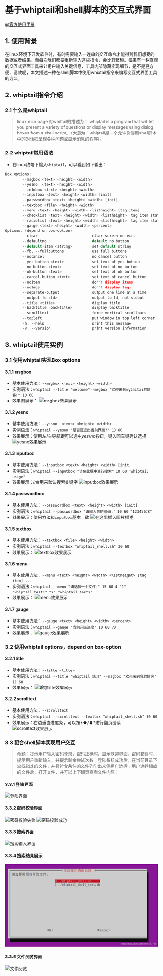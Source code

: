 # 基于whiptail和shell脚本的交互式界面

[@官方使用手册](https://linux.die.net/man/1/whiptail)

## 1. 使用背景
在linux环境下开发软件时，有时需要输入一连串的交互命令才能得到我们想要的数据或者结果，而每次我们都要重新输入这些指令，会比较繁琐。如果有一种直观的交互式界面工具来让用户输入关键信息，工具内部隐藏实现细节，是不是更方便、高效呢，本文描述一种在shell脚本中使用whiptail指令来编写交互式界面工具的方法。

## 2. whiptail指令介绍

### 2.1 什么是whiptail

> linux man page 对whiltail的描述为：
> whiptail is a program that will let you present a variety of questions or display messages using dialog boxes from a shell script。（大意为：whiptail是一个允许你使用shell脚本中的对话框呈现各种问题或显示消息的程序）。


### 2.2 whiptail常用语法

 - 在linux终端下输入`whiptail`，可以看到如下输出：
```c
Box options:
        --msgbox <text> <height> <width>
        --yesno  <text> <height> <width>
        --infobox <text> <height> <width>
        --inputbox <text> <height> <width> [init]
        --passwordbox <text> <height> <width> [init]
        --textbox <file> <height> <width>
        --menu <text> <height> <width> <listheight> [tag item] ...
        --checklist <text> <height> <width> <listheight> [tag item status]...
        --radiolist <text> <height> <width> <listheight> [tag item status]...
        --gauge <text> <height> <width> <percent>
Options: (depend on box-option)
        --clear                         clear screen on exit
        --defaultno                     default no button
        --default-item <string>         set default string
        --fb, --fullbuttons             use full buttons
        --nocancel                      no cancel button
        --yes-button <text>             set text of yes button
        --no-button <text>              set text of no button
        --ok-button <text>              set text of ok button
        --cancel-button <text>          set text of cancel button
        --noitem                        don't display items
        --notags                        don't display tags
        --separate-output               output one line at a time
        --output-fd <fd>                output to fd, not stdout
        --title <title>                 display title
        --backtitle <backtitle>         display backtitle
        --scrolltext                    force vertical scrollbars
        --topleft                       put window in top-left corner
        -h, --help                      print this message
        -v, --version                   print version information
```

## 3. whiptail使用实例
### 3.1 使用whiptail实现Box options
#### 3.1.1 msgbox
 - 基本使用方法：`--msgbox <text> <height> <width>`
 - 实例语法：`whiptail --title "welcome"--msgbox "欢迎来到wytaitai的博客!" 10 60`
 - 效果图展示：
![msgbox效果展示](/res/msgbox.png)
#### 3.1.2 yesno
- 基本使用方法：`--yesno  <text> <height> <width>`
- 实例语法：`whiptail --yesno "是否要退出当前界面?" 10 60`
- 效果展示：使用左/右导航键可以选中*yes*/*no*按钮，键入回车键确认选择
![yesno效果展示](/res/yesno.png)
#### 3.1.3 inputbox
- 基本使用方法：`--inputbox <text> <height> <width> [init]`
- 实例语法：`whiptail --inputbox "请在此框中进行搜索" 10 60 "whiptail usage"`
- 效果展示：*init*用来默认搜索关键字
![inputbox效果展示](/res/inputbox.png)
#### 3.1.4 passwordbox 
- 基本使用方法：`--passwordbox <text> <height> <width> [init]`
- 实例语法：`whiptail --passwordbox "请输入您的密码:" 10 60 "12345678"`
- 效果展示：使用方法和`inputbox`基本一致
![在这里插入图片描述](/res/passwordbox.png)
#### 3.1.5 textbox
- 基本使用方法：`--textbox <file> <height> <width>`
- 实例语法：`whiptail --textbox "whiptail_shell.sh" 30 60`
- 效果展示：
![textbox效果展示](/res/textbox.png)
#### 3.1.6 menu
- 基本使用方法：`--menu <text> <height> <width> <listheight> [tag item] ...`
- 实例语法：`whiptail --menu "请选择一个文件:" 15 60 4 "1" "whiptail_test1" "2" "whiptail_test2"`
- 效果展示：
![menu效果展示](/res/menu.png)
#### 3.1.7 gauge 
 - 基本使用方法：`--gauge <text> <height> <width> <percent>`
 - 实例语法：`whiptail --gauge "当前升级进度" 10 60 70`
 - 效果展示：
![gauge效果展示](/res/gauge.png)
### 3.2 使用whiptail options，depend on box-option
#### 3.2.1 title
 - 基本使用方法：`--title <title>`
 - 实例语法：`whiptail --title "whiptail 练习" --msgbox "欢迎来到我的博客" 10 60`
 - 效果展示：
 ![增加title效果展示](/res/title.png)
#### 3.2.2 scrolltext
  - 基本使用方法：`--scrolltext`
  - 实例语法：`whiptail --scrolltext --textbox "whiptail_shell.sh" 30 60`
 - 效果展示：右边垂直进度条，可以按*⬆*/*⬇*进行翻页阅读
![scrolltext效果展示](/res/scrolltext.png)
### 3.3 配合shell脚本实现用户交互
> 命题：提示用户输入密码登录，密码正确时，显示欢迎界面，密码错误时，提示用户重新输入，并提示剩余尝试次数；登陆系统成功后，在当前目录下查找指定的文件，并将符合条件的文件列举出来供用户选择；用户选择相应的文件后，打开文件，并可以上下翻页查看文件内容；

#### 3.3.1 登陆界面
![登陆界面](/res/登陆界面.png)

#### 3.3.2 密码校验界面
![密码校验失败](/res/密码校验界面.png)
![密码校验成功](/res/密码校验成功.png)

#### 3.3.3 搜索界面
![搜索输入界面](/res/搜索界面.png)

#### 3.3.4 搜索结果展示
![搜索结果展示](res/搜索结果展示.png)

#### 3.3.5 文件阅览界面
![文件阅览](/res/文件阅览界面.png)